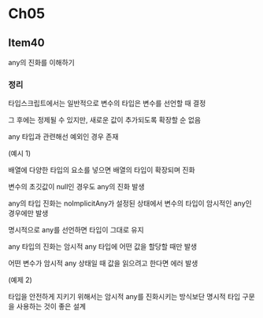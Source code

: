 # Ch05

## Item40

any의 진화를 이해하기

### 정리

타입스크립트에서는 일반적으로 변수의 타입은 변수를 선언할 때 결정

그 후에는 정제될 수 있지만, 새로운 값이 추가되도록 확장할 순 없음

any 타입과 관련해선 예외인 경우 존재

(예시 1)

배열에 다양한 타입의 요소를 넣으면 배열의 타입이 확장되며 진화

변수의 초깃값이 null인 경우도 any의 진화 발생

any의 타입 진화는 noImplicitAny가 설정된 상태에서 변수의 타입이 암시적인 any인 경우에만 발생

명시적으로 any를 선언하면 타입이 그대로 유지

any 타입의 진화는 암시적 any 타입에 어떤 값을 할당할 때만 발생

어떤 변수가 암시적 any 상태일 때 값을 읽으려고 한다면 에러 발생

(예제 2)

타입을 안전하게 지키기 위해서는 암시적 any를 진화시키는 방식보단 명시적 타입 구문을 사용하는 것이 좋은 설계
